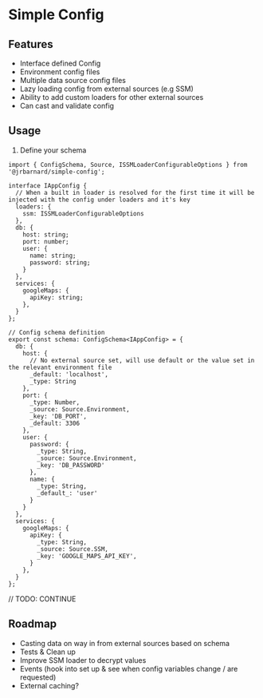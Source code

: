 # Simple Config

## Features

- Interface defined Config
- Environment config files
- Multiple data source config files
- Lazy loading config from external sources (e.g SSM)
- Ability to add custom loaders for other external sources
- Can cast and validate config

## Usage

1. Define your schema
```
import { ConfigSchema, Source, ISSMLoaderConfigurableOptions } from '@jrbarnard/simple-config';

interface IAppConfig {
  // When a built in loader is resolved for the first time it will be injected with the config under loaders and it's key
  loaders: {
    ssm: ISSMLoaderConfigurableOptions
  },
  db: {
    host: string;
    port: number;
    user: {
      name: string;
      password: string;
    }
  },
  services: {
    googleMaps: {
      apiKey: string;
    },
  }
};

// Config schema definition
export const schema: ConfigSchema<IAppConfig> = {
  db: {
    host: {
      // No external source set, will use default or the value set in the relevant environment file
      _default: 'localhost',
      _type: String
    },
    port: {
      _type: Number,
      _source: Source.Environment,
      _key: 'DB_PORT',
      _default: 3306
    },
    user: {
      password: {
        _type: String,
        _source: Source.Environment,
        _key: 'DB_PASSWORD'
      },
      name: {
        _type: String,
        _default_: 'user'
      }
    }
  },
  services: {
    googleMaps: {
      apiKey: {
        _type: String,
        _source: Source.SSM,
        _key: 'GOOGLE_MAPS_API_KEY',
      }
    },
  }
};

```

// TODO: CONTINUE

## Roadmap

- Casting data on way in from external sources based on schema
- Tests & Clean up
- Improve SSM loader to decrypt values
- Events (hook into set up & see when config variables change / are requested)
- External caching?